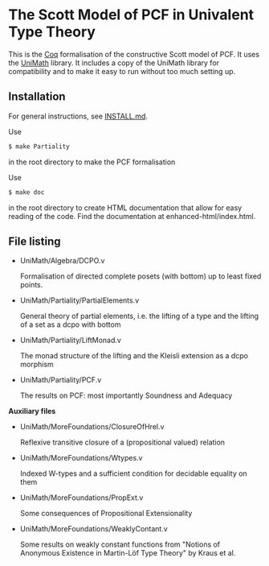 The Scott Model of PCF in Univalent Type Theory
============================================================

This is the [Coq](https://coq.inria.fr/) formalisation of the constructive Scott model of PCF.
It uses the [UniMath](https://github.com/UniMath/UniMath) library.
It includes a copy of the UniMath library for compatibility and to make it easy to run without too much setting up.

Installation
------------

For general instructions, see 
[INSTALL.md](https://github.com/tomdjong/UniMath/blob/paper/INSTALL.md).

Use 
```bash
$ make Partiality
```
in the root directory to make the PCF formalisation

Use
```bash
$ make doc
```
in the root directory to create HTML documentation that allow for easy reading
of the code. Find the documentation at enhanced-html/index.html.

File listing
------------
- UniMath/Algebra/DCPO.v

  Formalisation of directed complete posets (with bottom) up to least fixed
  points.

- UniMath/Partiality/PartialElements.v

  General theory of partial elements, i.e. the lifting of a type and the lifting
  of a set as a dcpo with bottom 
- UniMath/Partiality/LiftMonad.v

  The monad structure of the lifting and the Kleisli extension as a dcpo morphism
- UniMath/Partiality/PCF.v

  The results on PCF: most importantly Soundness and Adequacy

**Auxiliary files**
- UniMath/MoreFoundations/ClosureOfHrel.v

  Reflexive transitive closure of a (propositional valued) relation
- UniMath/MoreFoundations/Wtypes.v

  Indexed W-types and a sufficient condition for decidable equality on them
- UniMath/MoreFoundations/PropExt.v

  Some consequences of Propositional Extensionality
- UniMath/MoreFoundations/WeaklyContant.v

  Some results on weakly constant functions from "Notions of Anonymous
  Existence in Martin-Löf Type Theory" by Kraus et al.


